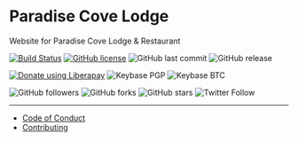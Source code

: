 # Paradise Cove Lodge
Website for Paradise Cove Lodge & Restaurant

[![Build Status](https://travis-ci.com/kernvalley/paradise-cove-lodge.svg?branch=master)](https://travis-ci.com/kernvalley/paradise-cove-lodge)
[![GitHub license](https://img.shields.io/github/license/kernvalley/paradise-cove-lodge.svg)](https://github.com/kernvalley/paradise-cove-lodge/blob/master/LICENSE)
![GitHub last commit](https://img.shields.io/github/last-commit/kernvalley/paradise-cove-lodge.svg)
![GitHub release](https://img.shields.io/github/release/kernvalley/paradise-cove-lodge.svg)

[![Donate using Liberapay](https://img.shields.io/liberapay/receives/shgysk8zer0.svg?logo=liberapay)](https://liberapay.com/shgysk8zer0/donate "Donate using Liberapay")
![Keybase PGP](https://img.shields.io/keybase/pgp/shgysk8zer0.svg)
![Keybase BTC](https://img.shields.io/keybase/btc/shgysk8zer0.svg)

![GitHub followers](https://img.shields.io/github/followers/kernvalley.svg?style=social)
![GitHub forks](https://img.shields.io/github/forks/kernvalley/paradise-cove-lodge.svg?style=social)
![GitHub stars](https://img.shields.io/github/stars/kernvalley/paradise-cove-lodge.svg?style=social)
![Twitter Follow](https://img.shields.io/twitter/follow/kern_valley.svg?style=social)
- - - 

- [Code of Conduct](./.github/CODE_OF_CONDUCT.md)
- [Contributing](./.github/CONTRIBUTING.md)
<!-- - [Security Policy](./.github/SECURITY.md) -->
